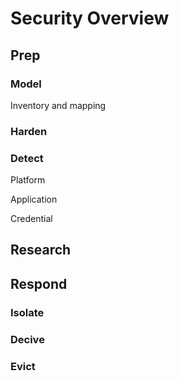 # Security Overview

## Prep

### Model

Inventory and mapping

### Harden

### Detect

Platform

Application

Credential

## Research

## Respond

### Isolate

### Decive

### Evict
